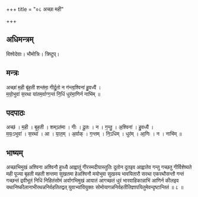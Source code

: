 +++
title = "०८ अच्छा मही"

+++
## अधिमन्त्रम्
विश्वेदेवाः। भौमोत्रिः। त्रिष्टुप्।

## मन्त्रः
अच्छा॑ म॒ही बृ॑ह॒ती शन्त॑मा॒ गीर्दू॒तो न ग॑न्त्व॒श्विना॑ हु॒वध्यै॑ ।  
म॒यो॒भुवा॑ स॒रथा या॑तम॒र्वाग्ग॒न्तं नि॒धिं धुर॑मा॒णिर्न नाभि॑म् ॥

## पदपाठः
अच्छ॑ । म॒ही । बृ॒ह॒ती । शम्ऽत॑मा । गीः । दू॒तः । न । ग॒न्तु॒ । अ॒श्विना॑ । हु॒वध्यै॑ ।  
म॒यः॒ऽभुवा॑ । स॒रथा॑ । आ । या॒त॒म् । अ॒र्वाक् । ग॒न्तम् । नि॒ऽधिम् । धुर॑म् । आ॒णिः । न । नाभि॑म् ॥

## भाष्यम्
अच्छाभिमुखं अश्विना अश्विनौ हुव्ध्यै आह्वातुं गीरस्मदीयास्तुतिः दूतोन दूतइव आह्वातेव गन्तु गच्छतु गीर्विशेष्यते मही पूज्या बृहती महती शन्तमा सुखतमा हेअश्विनौ मयोभुवा सुखस्य भावयितारौ सरथा एकरथौसन्तौ गन्तं गच्छन्तं द्रवीभूतं निधिं निहितंसोमं अर्वागभिमुखं आयातं आगच्छतं धुरं भारवाहिकान्नाभिं आणिर्न कीलइव यथानिष्कीलानाभीरथन्ननिर्वहतितद्वत् युवाभ्यांवियुक्तः सोमोयागन्ननिर्वहतीतिज्ञापयितुमेवन्दृष्टान्तितं ॥ ८ ॥